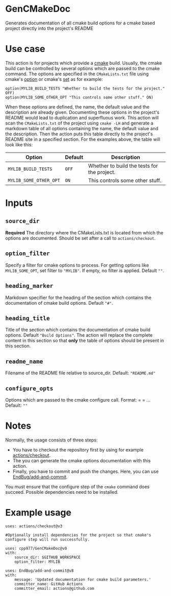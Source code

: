 # GenCMakeDoc
Generates documentation of all cmake build options for a cmake based project directly into the project's README

# Use case
This action is for projects which provide a [cmake](https://cmake.org/) build.
Usually, the cmake build can be controlled by several options which are passed to the cmake command.
The options are specified in the `CMakeLists.txt` file using cmake's [option](https://cmake.org/cmake/help/latest/command/option.html) or cmake's [set](https://cmake.org/cmake/help/latest/command/set.html) as for example:
```
option(MYLIB_BUILD_TESTS "Whether to build the tests for the project." OFF)
option(MYLIB_SOME_OTHER_OPT "This controls some other stuff." ON)
```
When these options are defined, the name, the default value and the description are already given.
Documenting these options in the project's README would lead to duplication and superfluous work.
This action will scan the `CMakeLists.txt` of the project using `cmake -LH` and generate a markdown table of all options containing the name, the default value and the description.
Then the action puts this table directly to the project's README site in a specified section.
For the examples above, the table will look like this:

| Option | Default | Description |
| --- | --- | --- |
| `MYLIB_BUILD_TESTS` | `OFF` | Whether to build the tests for the project. |
| `MYLIB_SOME_OTHER_OPT` | `ON` | This controls some other stuff. |

# Inputs
## `source_dir`
**Required** The directory where the CMakeLists.txt is located from which the options are documented. Should be set after a call to `actions/checkout`.

## `option_filter`
Specify a filter for cmake options to process. For getting options like `MYLIB_SOME_OPT`, set filter to `"MYLIB"`. If empty, no filter is applied. Default `""`.

## `heading_marker`
Markdown specifier for the heading of the section which contains the documentation of cmake build options. Default `"#"`.

## `heading_title`
Title of the section which contains the documentation of cmake build options. Default `"Build Options"`.
The action will replace the complete content in this section so that **only** the table of options should be present in this section.

## `readme_name`
Filename of the README file relative to source_dir. Default: `"README.md"`

## `configure_opts`
Options which are passed to the cmake configure call. Format: <OPT1>=<VAL1> <OPT2>=<VAL2> ... Default: `""`

# Notes
Normally, the usage consists of three steps:
- You have to checkout the repository first by using for example [actions/checkout](https://github.com/marketplace/actions/checkout).
- The you can generate the cmake options documentation with this action.
- Finally, you have to commit and push the changes. Here, you can use [EndBug/add-and-commit](https://github.com/marketplace/actions/add-commit).

You must ensure that the configure step of the `cmake` command does succeed. Possible dependencies need to be installed.

# Example usage
```
uses: actions/checkout@v3

#Optionally install dependencies for the project so that cmake's configure step will run successfully.

uses: cpp977/GenCMakeDoc@v0
with:
    source_dir: $GITHUB_WORKSPACE
    option_filter: MYLIB
    
uses: EndBug/add-and-commit@v8
with:
    message: 'Updated documentation for cmake build parameters.'
    committer_name: GitHub Actions
    committer_email: actions@github.com
```
